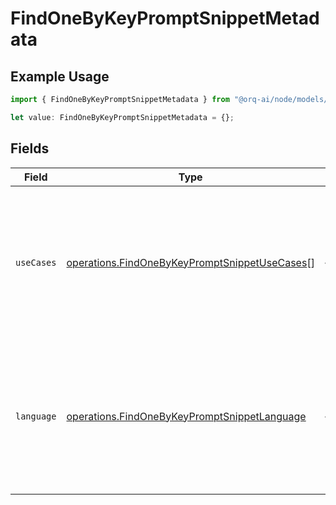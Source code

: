 # FindOneByKeyPromptSnippetMetadata

## Example Usage

```typescript
import { FindOneByKeyPromptSnippetMetadata } from "@orq-ai/node/models/operations";

let value: FindOneByKeyPromptSnippetMetadata = {};
```

## Fields

| Field                                                                                                                     | Type                                                                                                                      | Required                                                                                                                  | Description                                                                                                               |
| ------------------------------------------------------------------------------------------------------------------------- | ------------------------------------------------------------------------------------------------------------------------- | ------------------------------------------------------------------------------------------------------------------------- | ------------------------------------------------------------------------------------------------------------------------- |
| `useCases`                                                                                                                | [operations.FindOneByKeyPromptSnippetUseCases](../../models/operations/findonebykeypromptsnippetusecases.md)[]            | :heavy_minus_sign:                                                                                                        | A list of use cases that the prompt is meant to be used for. Use this field to categorize the prompt for your own purpose |
| `language`                                                                                                                | [operations.FindOneByKeyPromptSnippetLanguage](../../models/operations/findonebykeypromptsnippetlanguage.md)              | :heavy_minus_sign:                                                                                                        | The language that the prompt is written in. Use this field to categorize the prompt for your own purpose                  |